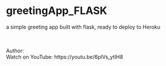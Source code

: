 # greetingApp_FLASK

a simple greeting app built with flask, ready to deploy to Heroku


<br>
<br>
Author:
<br>
Watch on YouTube: https://youtu.be/6plVs_ytIH8

<!-- ![ss](https://user-images.githubusercontent.com/32107652/134775021-659d1384-0c37-43a7-b373-593d87f2b475.png) -->
